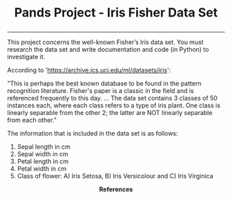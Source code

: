 # <p align="center"> Pands Project - Iris Fisher Data Set
---
This project concerns the well-known Fisher’s Iris data set. You must research the data set and write documentation and code (in Python) to investigate it.

According to 'https://archive.ics.uci.edu/ml/datasets/iris':

"This is perhaps the best known database to be found in the pattern recognition literature. Fisher's paper is a classic in the field and is referenced frequently to this day. ... The data set contains 3 classes of 50 instances each, where each class refers to a type of iris plant. One class is linearly separable from the other 2; the latter are NOT linearly separable from each other." 

The information that is included in the data set is as follows:
1) Sepal length in cm 
2) Sepal width in cm 
3) Petal length in cm 
4) Petal width in cm 
5) Class of flower:
                     A) Iris Setosa, B) Iris Versicolour and C) Iris Virginica

**<p align="center"> References**